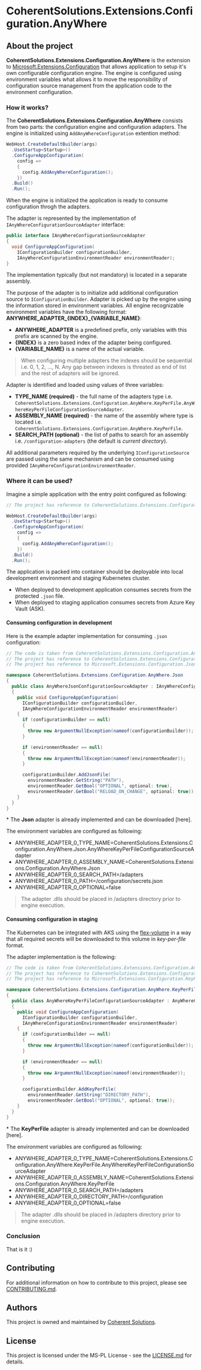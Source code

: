 # CoherentSolutions.Extensions.Configuration.AnyWhere


## About the project

**CoherentSolutions.Extensions.Configuration.AnyWhere** is the extension to [Microsoft.Extensions.Configuration](https://www.nuget.org/packages/Microsoft.Extensions.Configuration) that allows application to setup it's own configurable configuration engine. The engine is configured using environment variables what allows it to move the responsibility of configuration source management from the application code to the environment configuration.

### How it works?

The **CoherentSolutions.Extensions.Configuration.AnyWhere** consists from two parts: the configuration engine and configuration adapters. The engine is initialized using `AddAnyWhereConfiguration` extention method:

``` csharp
WebHost.CreateDefaultBuilder(args)
  .UseStartup<Startup>()
  .ConfigureAppConfiguration(
    config =>
    {
      config.AddAnyWhereConfiguration();
    })
  .Build()
  .Run();
```

When the engine is initialized the application is ready to consume configuration throgh the adapters. 

The adapter is represented by the implementation of `IAnyWhereConfigurationSourceAdapter` interface:

``` csharp
public interface IAnyWhereConfigurationSourceAdapter
{
  void ConfigureAppConfiguration(
    IConfigurationBuilder configurationBuilder,
    IAnyWhereConfigurationEnvironmentReader environmentReader);
}
```

The implementation typically (but not mandatory) is located in a separate assembly. 

The purpose of the adapter is to initialize add additional configuration source to `IConfigurationBuilder`. Adapter is picked up by the engine using the information stored in environment variables. All engine recognizable environment variables have the following format: **ANYWHERE_ADAPTER_\{INDEX\}_\{VARIABLE_NAME\}**:

* **ANYWHERE_ADAPTER** is a predefined prefix, only variables with this prefix are scanned by the engine.
* **\{INDEX\}** is a zero based index of the adapter being configured.
* **\{VARIABLE_NAME\}** is a name of the actual variable.

> When configuring multiple adapters the indexes should be sequential i.e. 0, 1, 2, ..., N. Any gap between indexes is threated as end of list and the rest of adapters will be ignored.

Adapter is identified and loaded using values of three variables:

* **TYPE_NAME (required)** - the full name of the adapters type i.e. `CoherentSolutions.Extensions.Configuration.AnyWhere.KeyPerFile.AnyWhereKeyPerFileConfigurationSourceAdapter`.
* **ASSEMBLY_NAME (required)** - the name of the assembly where type is located i.e. `CoherentSolutions.Extensions.Configuration.AnyWhere.KeyPerFile`.
* **SEARCH_PATH (optional)** - the list of paths to search for an assembly i.e. `/configuration-adapters` (the default is _current directory_).

All additional parameters required by the underlying `IConfigurationSource` are passed using the same mechanism and can be consumed using provided `IAnyWhereConfigurationEnvironmentReader`.

### Where it can be used?

Imagine a simple application with the entry point configured as following:
``` csharp
// The project has reference to CoherentSolutions.Extensions.Configuration.AnyWhere

WebHost.CreateDefaultBuilder(args)
  .UseStartup<Startup>()
  .ConfigureAppConfiguration(
    config =>
    {
      config.AddAnyWhereConfiguration();
    })
  .Build()
  .Run();
```

The application is packed into container should be deployable into local development environment and staging Kubernetes cluster. 
* When deployed to development application consumes secrets from the protected `.json` file.
* When deployed to staging application consumes secrets from  Azure Key Vault (ASK).

#### Consuming configuration in development

Here is the example adapter implementation for consuming `.json` configuration:

``` csharp
// The code is taken from CoherentSolutions.Extensions.Configuration.AnyWhere.json.dll
// The project has reference to CoherentSolutions.Extensions.Configuration.AnyWhere.Abstractions
// The project has reference to Microsoft.Extensions.Configuration.Json package

namespace CoherentSolutions.Extensions.Configuration.AnyWhere.Json
{
  public class AnyWhereJsonConfigurationSourceAdapter : IAnyWhereConfigurationSourceAdapter
  {
    public void ConfigureAppConfiguration(
      IConfigurationBuilder configurationBuilder,
      IAnyWhereConfigurationEnvironmentReader environmentReader)
    {
      if (configurationBuilder == null)
      {
        throw new ArgumentNullException(nameof(configurationBuilder));
      }

      if (environmentReader == null)
      {
        throw new ArgumentNullException(nameof(environmentReader));
      }

      configurationBuilder.AddJsonFile(
        environmentReader.GetString("PATH"),
        environmentReader.GetBool("OPTIONAL", optional: true),
        environmentReader.GetBool("RELOAD_ON_CHANGE", optional: true));
    }
  }
}
```

\* The **Json** adapter is already implemented and can be downloaded [here].

The environment variables are configured as following:

* ANYWHERE_ADAPTER_0_TYPE_NAME=CoherentSolutions.Extensions.Configuration.AnyWhere.Json.AnyWhereKeyPerFileConfigurationSourceAdapter
* ANYWHERE_ADAPTER_0_ASSEMBLY_NAME=CoherentSolutions.Extensions.Configuration.AnyWhere.Json
* ANYWHERE_ADAPTER_0_SEARCH_PATH=/adapters
* ANYWHERE_ADAPTER_0_PATH=/configuration/secrets.json
* ANYWHERE_ADAPTER_0_OPTIONAL=false

> The adapter .dlls should be placed in /adapters directory prior to engine execution.

#### Consuming configuration in staging

The Kubernetes can be integrated with AKS using the [flex-volume](https://github.com/Azure/kubernetes-keyvault-flexvol) in a way that all required secrets will be downloaded to this volume in _key-per-file_ format.

The adapter implementation is the following:

``` csharp
// The code is taken from CoherentSolutions.Extensions.Configuration.AnyWhere.KeyPerFile.dll
// The project has reference to CoherentSolutions.Extensions.Configuration.AnyWhere.Abstractions
// The project has reference to Microsoft.Extensions.Configuration.KeyPerFile package

namespace CoherentSolutions.Extensions.Configuration.AnyWhere.KeyPerFile
{
  public class AnyWhereKeyPerFileConfigurationSourceAdapter : AnyWhereConfigurationSourceAdapter
  {
    public void ConfigureAppConfiguration(
      IConfigurationBuilder configurationBuilder,
      IAnyWhereConfigurationEnvironmentReader environmentReader)
    {
      if (configurationBuilder == null)
      {
        throw new ArgumentNullException(nameof(configurationBuilder));
      }

      if (environmentReader == null)
      {
        throw new ArgumentNullException(nameof(environmentReader));
      }

      configurationBuilder.AddKeyPerFile(
        environmentReader.GetString("DIRECTORY_PATH"),
        environmentReader.GetBool("OPTIONAL", optional: true));
    }
  }
}
```

\* The **KeyPerFile** adapter is already implemented and can be downloaded [here].

The environment variables are configured as following:

* ANYWHERE_ADAPTER_0_TYPE_NAME=CoherentSolutions.Extensions.Configuration.AnyWhere.KeyPerFile.AnyWhereKeyPerFileConfigurationSourceAdapter
* ANYWHERE_ADAPTER_0_ASSEMBLY_NAME=CoherentSolutions.Extensions.Configuration.AnyWhere.KeyPerFile
* ANYWHERE_ADAPTER_0_SEARCH_PATH=/adapters
* ANYWHERE_ADAPTER_0_DIRECTORY_PATH=/configuration
* ANYWHERE_ADAPTER_0_OPTIONAL=false

> The adapter .dlls should be placed in /adapters directory prior to engine execution.

### Conclusion

That is it :)

## Contributing

For additional information on how to contribute to this project, please see [CONTRIBUTING.md][3].

## Authors

This project is owned and maintained by [Coherent Solutions][4].

## License

This project is licensed under the MS-PL License - see the [LICENSE.md][5] for details.

[3]:  CONTRIBUTING.md "Contributing"
[4]:  https://www.coherentsolutions.com/ "Coherent Solutions Inc."
[5]:  LICENSE.md "License"